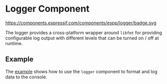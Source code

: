 # Logger Component

https://components.espressif.com/components/espp/logger/badge.svg

The logger provides a cross-platform wrapper around `libfmt` for providing
configurable log output with different levels that can be turned on / off at
runtime.

## Example

The [example](./example) shows how to use the `logger` component to format and
log data to the console.

